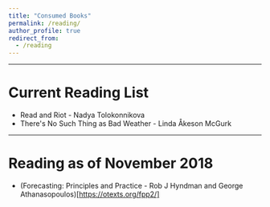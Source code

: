 ```yaml
---
title: "Consumed Books"
permalink: /reading/
author_profile: true
redirect_from:
  - /reading
---
```


***

# Current Reading List

* Read and Riot - Nadya Tolokonnikova
* There's No Such Thing as Bad Weather - Linda Åkeson McGurk

***

# Reading as of November 2018

* (Forecasting: Principles and Practice - Rob J Hyndman and George Athanasopoulos)[https://otexts.org/fpp2/]




